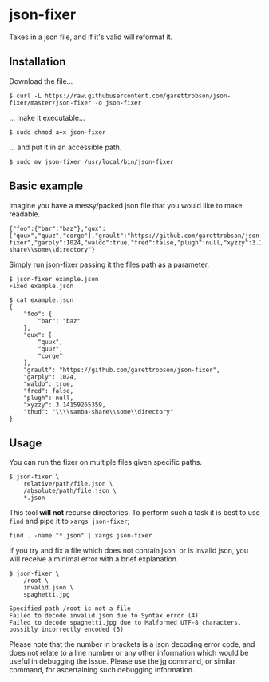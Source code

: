 # json-fixer
Takes in a json file, and if it's valid will reformat it.

## Installation

Download the file…

```
$ curl -L https://raw.githubusercontent.com/garettrobson/json-fixer/master/json-fixer -o json-fixer
```

… make it executable…

```
$ sudo chmod a+x json-fixer
```

… and put it in an accessible path.

```
$ sudo mv json-fixer /usr/local/bin/json-fixer
```

## Basic example

Imagine you have a messy/packed json file that you would like to make readable.

```
{"foo":{"bar":"baz"},"qux":["quux","quuz","corge"],"grault":"https://github.com/garettrobson/json-fixer","garply":1024,"waldo":true,"fred":false,"plugh":null,"xyzzy":3.14159265359,"thud":"\\\\samba-share\\some\\directory"}
```

Simply run json-fixer passing it the files path as a parameter.

```
$ json-fixer example.json
Fixed example.json
```

```
$ cat example.json
{
    "foo": {
        "bar": "baz"
    },
    "qux": [
        "quux",
        "quuz",
        "corge"
    ],
    "grault": "https://github.com/garettrobson/json-fixer",
    "garply": 1024,
    "waldo": true,
    "fred": false,
    "plugh": null,
    "xyzzy": 3.14159265359,
    "thud": "\\\\samba-share\\some\\directory"
}
```


## Usage

You can run the fixer on multiple files given specific paths.

```
$ json-fixer \
    relative/path/file.json \
    /absolute/path/file.json \
    *.json
```

This tool **will not** recurse directories. To perform such a task it is best to
use `find` and pipe it to `xargs json-fixer`;

```
find . -name "*.json" | xargs json-fixer
```

If you try and fix a file which does not contain json, or is invalid json, you
will receive a minimal error with a brief explanation.

```
$ json-fixer \
    /root \
    invalid.json \
    spaghetti.jpg
```

```
Specified path /root is not a file
Failed to decode invalid.json due to Syntax error (4)
Failed to decode spaghetti.jpg due to Malformed UTF-8 characters, possibly incorrectly encoded (5)
```

Please note that the number in brackets is a json decoding error code, and does
not relate to a line number or any other information which would be useful in
debugging the issue. Please use the [jq](https://stedolan.github.io/jq/)
command, or similar command, for ascertaining such debugging information.
